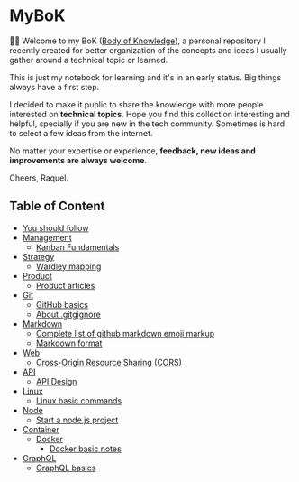 # MyBoK

:wave::smiley: Welcome to my BoK ([Body of Knowledge](https://en.wikipedia.org/wiki/Body_of_knowledge)), a personal repository I recently created for better organization of the concepts and ideas I usually gather around a technical topic or learned. 


This is just my notebook for learning and it's in an early status. Big things always have a first step.

I decided to make it public to share the knowledge with more people interested on **technical topics**. Hope you find this collection interesting and helpful, specially if you are new in the tech community. Sometimes is hard to select a few ideas from the internet.

No matter your expertise or experience, **feedback, new ideas and improvements are always welcome**.


Cheers,
Raquel.

## Table of Content

- [You should follow](/you-should-follow.md)
- [Management](management)
    - [Kanban Fundamentals](management/kanban-fundamentals.md)
- [Strategy](strategy)
    - [Wardley mapping](strategy/wardley-mapping.md)
- [Product](product)
    - [Product articles](product/product-articles.md)
- [Git](git)
    - [GitHub basics](git/github-basics.md)
    - [About .gitgignore](git/about-.gitignore.md)
- [Markdown](markdown)
    - [Complete list of github markdown emoji markup](markdown/github-markdown-emoji-markup.md)
    - [Markdown format](markdown/markdown-format.md)
- [Web](web)
    - [Cross-Origin Resource Sharing (CORS)](web/cors.md)
- [API](api)
    - [API Design](/api/api-design.md) 
- [Linux](linux)
    - [Linux basic commands](/linux/linux-basic-commands.md)
- [Node](node)
    - [Start a node.js project](/node/node-project-start.md)
- [Container](container)
    - [Docker](container/docker/)
        - [Docker basic notes](/container/docker/docker-basic-notes.md)
- [GraphQL](graphql)
    - [GraphQL basics](/graphql/graphql-basics.md)


